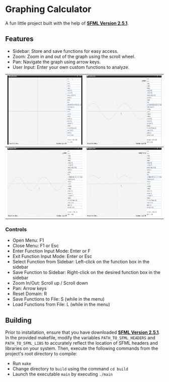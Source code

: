 # Graphing Calculator
A fun little project built with the help of **[SFML Version 2.5.1](https://www.sfml-dev.org/download/sfml/2.5.1/)**.

## Features
  - Sidebar: Store and save functions for easy access.
  - Zoom: Zoom in and out of the graph using the scroll wheel.
  - Pan: Navigate the graph using arrow keys.
  - User Input: Enter your own custom functions to analyze.

|<img src="media/sidebar.gif" width="382" height="220"/>|<img src="media/zoom.gif" width="382" height="220"/>|
|---|---|
|<img src="media/pan.gif" width="382" height="220"/>|<img src="media/input.gif" width="382" height="220"/>|

### Controls
- Open Menu: F1
- Close Menu: F1 or Esc
- Enter Function Input Mode: Enter or F
- Exit Function Input Mode: Enter or Esc
- Select Function from Sidebar: Left-click on the function box in the sidebar
- Save Function to Sidebar: Right-click on the desired function box in the sidebar
- Zoom In/Out: Scroll up / Scroll down
- Pan: Arrow keys
- Reset Domain: R
- Save Functions to File: S (while in the menu)
- Load Functions from File: L (while in the menu)

## Building

Prior to installation, ensure that you have downloaded **[SFML Version 2.5.1](https://www.sfml-dev.org/download/sfml/2.5.1/)**. In the provided makefile, modify the variables ``PATH_TO_SFML_HEADERS`` and ``PATH_TO_SFML_LIBS`` to accurately reflect the location of SFML headers and libraries on your system. Then, execute the following commands from the project's root directory to compile:

- Run ``make``
- Change directory to ``build`` using the command ``cd build``
- Launch the executable ``main`` by executing ``./main``